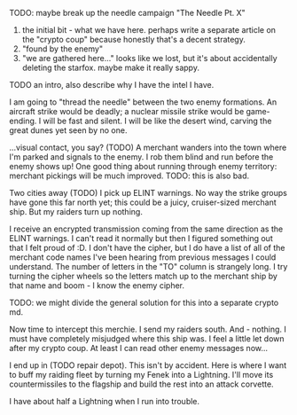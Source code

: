 TODO: maybe break up the needle campaign "The Needle Pt. X"
1. the initial bit - what we have here. perhaps write a separate article on the "crypto coup" because honestly that's a decent strategy.
2. "found by the enemy"
3. "we are gathered here..." looks like we lost, but it's about accidentally deleting the starfox. maybe make it really sappy.

TODO an intro, also describe why I have the intel I have.

I am going to "thread the needle" between the two enemy formations. An aircraft strike would be deadly; a nuclear missile strike would be game-ending. I will be fast and silent. I will be like the desert wind, carving the great dunes yet seen by no one.

...visual contact, you say?
(TODO)
A merchant wanders into the town where I'm parked and signals to the enemy. I rob them blind and run before the enemy shows up! One good thing about running through enemy territory: merchant pickings will be much improved. TODO: this is also bad.

Two cities away (TODO) I pick up ELINT warnings. No way the strike groups have gone this far north yet; this could be a juicy, cruiser-sized merchant ship. But my raiders turn up nothing.

I receive an encrypted transmission coming from the same direction as the ELINT warnings. I can't read it normally but then I figured something out that I felt proud of :D. I don't have the cipher, but I do have a list of all of the merchant code names I've been hearing from previous messages I could understand. The number of letters in the "TO" column is strangely long. I try turning the cipher wheels so the letters match up to the merchant ship by that name and boom - I know the enemy cipher.

TODO: we might divide the general solution for this into a separate crypto md.

Now time to intercept this merchie. I send my raiders south. And - nothing. I must have completely misjudged where this ship was. I feel a little let down after my crypto coup. At least I can read other enemy messages now...

I end up in (TODO repair depot). This isn't by accident. Here is where I want to buff my raiding fleet by turning my Fenek into a Lightning. I'll move its countermissiles to the flagship and build the rest into an attack corvette.

I have about half a Lightning when I run into trouble.
